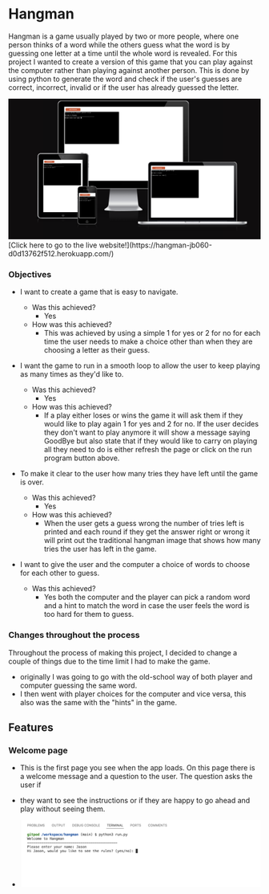 # Hangman

Hangman is a game usually played by two or more people, where one person thinks of a word while the others guess what the word is by guessing one letter at a time until the whole word is revealed.
For this project I wanted to create a version of this game that you can play against the computer rather than playing against another person.
This is done by using python to generate the word and check if the user's guesses are correct, incorrect, invalid or if the user has already guessed the letter.

<img src ="images/responsive screenshot.png" alt="image of app on different sized screens">
[Click here to go to the live website!](https://hangman-jb060-d0d13762f512.herokuapp.com/)

### Objectives

- I want to create a game that is easy to navigate. 
    - Was this achieved?
        - Yes
    - How was this achieved?
        - This was achieved by using a simple 1 for yes or 2 for no for each time the user needs to make a choice other than when they are choosing a letter as their guess.  
                        
 - I want the game to run in a smooth loop to allow the user to keep playing as many times as they'd like to. 
    - Was this achieved?
        - Yes
    - How was this achieved?
        - If a play either loses or wins the game it will ask them if they would like to play again 1 for yes and 2 for no. If the user decides they don't want to play anymore it will show a message saying GoodBye but also state that if they would like to carry on playing all they need to do is either refresh the page or click on the run program button above.

- To make it clear to the user how many tries they have left until the game is over.
    - Was this achieved?
        - Yes
    - How was this achieved?
        - When the user gets a guess wrong the number of tries left is printed and each round if they get the answer right or wrong it will print out the traditional hangman image that shows how many tries the user has left in the game.

- I want to give the user and the computer a choice of words to choose for each other to guess.
   - Was this achieved?
      - Yes both the computer and the player can pick a random word and a hint to match the word in case the user feels the word is too hard for them to guess.

### Changes throughout the process   

Throughout the process of making this project, I decided to change a couple of things due to the time limit I had to make the game.
- originally I was going to go with the old-school way of both player and computer guessing the same word.
- I then went with player choices for the computer and vice versa, this also was the same with the "hints" in the game.

## Features 

### Welcome page
- This is the first page you see when the app loads. On this page there is a welcome message and a question to the user. The question asks the user if
- they want to see the instructions or if they are happy to go ahead and play without seeing them.
- 
  <img src="images/nameinputandinstructionsask.png" alt= "input of name into the game before the game moves on">

  [
](https://github.com/JB060/hangman/commit/ababde235523416e6e920955d83122ba7760711e#diff-3f6ab448205b86eea04f74086235ee0bf7a429cac067cd4ffd9c0299c1909e77)
  

